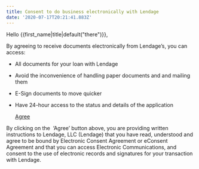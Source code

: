 ```yaml
---
title: Consent to do business electronically with Lendage
date: '2020-07-17T20:21:41.883Z'
---
```

Hello {{first_name|title|default("there")}},

By agreeing to receive documents electronically from Lendage’s, you can access:

* All documents for your loan with Lendage
* Avoid the inconvenience of handling paper documents and and mailing them
* E-Sign documents to move quicker
* Have 24-hour access to the status and details of the application

  [Agree]({{econsent_link}})

By clicking on the  ‘Agree’ button above, you are providing written instructions to Lendage, LLC (Lendage) that you have read, understood and agree to be bound by Electronic Consent Agreement or eConsent Agreement and that you can access Electronic Communications, and consent to the use of electronic records and signatures for your transaction with Lendage.